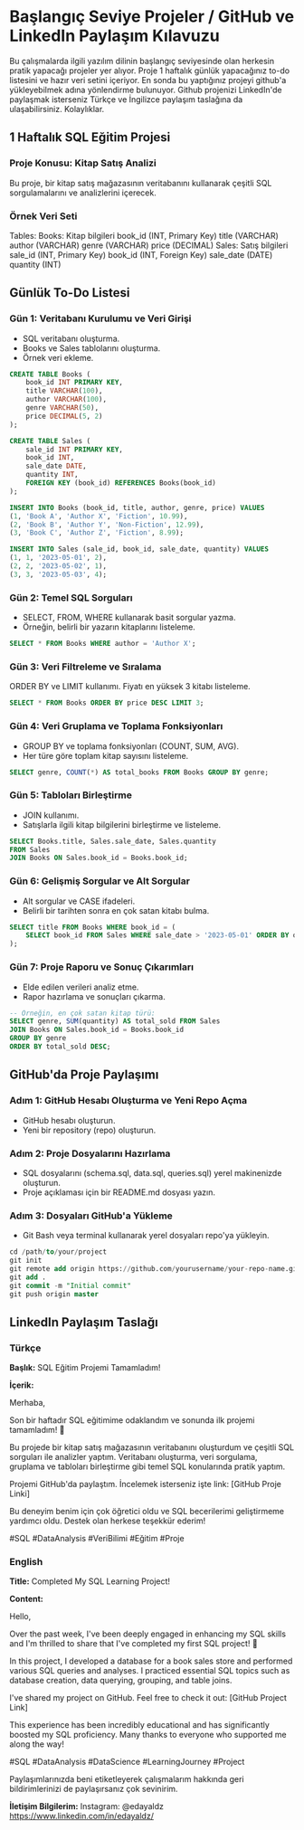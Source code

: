# Başlangıç Seviye Projeler / GitHub ve LinkedIn Paylaşım Kılavuzu

Bu çalışmalarda ilgili yazılım dilinin başlangıç seviyesinde olan herkesin pratik yapacağı projeler yer alıyor. 
Proje 1 haftalık günlük yapacağınız to-do listesini ve hazır veri setini içeriyor.
En sonda bu yaptığınız projeyi github'a yükleyebilmek adına yönlendirme bulunuyor.
Github projenizi LinkedIn'de paylaşmak isterseniz Türkçe ve İngilizce paylaşım taslağına da ulaşabilirsiniz.
Kolaylıklar.

## 1 Haftalık SQL Eğitim Projesi

### Proje Konusu: Kitap Satış Analizi
Bu proje, bir kitap satış mağazasının veritabanını kullanarak çeşitli SQL sorgulamalarını ve analizlerini içerecek.

### Örnek Veri Seti

Tables:
  Books: Kitap bilgileri
    book_id (INT, Primary Key)
    title (VARCHAR)
    author (VARCHAR)
    genre (VARCHAR)
    price (DECIMAL)
  Sales: Satış bilgileri
    sale_id (INT, Primary Key)
    book_id (INT, Foreign Key)
    sale_date (DATE)
    quantity (INT)

## Günlük To-Do Listesi
### Gün 1: Veritabanı Kurulumu ve Veri Girişi

- SQL veritabanı oluşturma.
- Books ve Sales tablolarını oluşturma.
- Örnek veri ekleme.

```sql
CREATE TABLE Books (
    book_id INT PRIMARY KEY,
    title VARCHAR(100),
    author VARCHAR(100),
    genre VARCHAR(50),
    price DECIMAL(5, 2)
);

CREATE TABLE Sales (
    sale_id INT PRIMARY KEY,
    book_id INT,
    sale_date DATE,
    quantity INT,
    FOREIGN KEY (book_id) REFERENCES Books(book_id)
);

INSERT INTO Books (book_id, title, author, genre, price) VALUES
(1, 'Book A', 'Author X', 'Fiction', 10.99),
(2, 'Book B', 'Author Y', 'Non-Fiction', 12.99),
(3, 'Book C', 'Author Z', 'Fiction', 8.99);

INSERT INTO Sales (sale_id, book_id, sale_date, quantity) VALUES
(1, 1, '2023-05-01', 2),
(2, 2, '2023-05-02', 1),
(3, 3, '2023-05-03', 4);
```
### Gün 2: Temel SQL Sorguları

- SELECT, FROM, WHERE kullanarak basit sorgular yazma.
- Örneğin, belirli bir yazarın kitaplarını listeleme.

```sql
SELECT * FROM Books WHERE author = 'Author X';
```

### Gün 3: Veri Filtreleme ve Sıralama

ORDER BY ve LIMIT kullanımı.
Fiyatı en yüksek 3 kitabı listeleme.

```sql
SELECT * FROM Books ORDER BY price DESC LIMIT 3;
```

### Gün 4: Veri Gruplama ve Toplama Fonksiyonları

- GROUP BY ve toplama fonksiyonları (COUNT, SUM, AVG).
- Her türe göre toplam kitap sayısını listeleme.

```sql
SELECT genre, COUNT(*) AS total_books FROM Books GROUP BY genre;
```

### Gün 5: Tabloları Birleştirme

- JOIN kullanımı.
- Satışlarla ilgili kitap bilgilerini birleştirme ve listeleme.

```sql
SELECT Books.title, Sales.sale_date, Sales.quantity
FROM Sales
JOIN Books ON Sales.book_id = Books.book_id;
```

### Gün 6: Gelişmiş Sorgular ve Alt Sorgular

- Alt sorgular ve CASE ifadeleri.
- Belirli bir tarihten sonra en çok satan kitabı bulma.

```sql
SELECT title FROM Books WHERE book_id = (
    SELECT book_id FROM Sales WHERE sale_date > '2023-05-01' ORDER BY quantity DESC LIMIT 1
);
```

### Gün 7: Proje Raporu ve Sonuç Çıkarımları

- Elde edilen verileri analiz etme.
- Rapor hazırlama ve sonuçları çıkarma.

```sql
-- Örneğin, en çok satan kitap türü:
SELECT genre, SUM(quantity) AS total_sold FROM Sales
JOIN Books ON Sales.book_id = Books.book_id
GROUP BY genre
ORDER BY total_sold DESC;
```

## GitHub'da Proje Paylaşımı

### Adım 1: GitHub Hesabı Oluşturma ve Yeni Repo Açma

- GitHub hesabı oluşturun.
- Yeni bir repository (repo) oluşturun.

### Adım 2: Proje Dosyalarını Hazırlama

- SQL dosyalarını (schema.sql, data.sql, queries.sql) yerel makinenizde oluşturun.
- Proje açıklaması için bir README.md dosyası yazın.

### Adım 3: Dosyaları GitHub'a Yükleme

- Git Bash veya terminal kullanarak yerel dosyaları repo'ya yükleyin.

```sql
cd /path/to/your/project
git init
git remote add origin https://github.com/yourusername/your-repo-name.git
git add .
git commit -m "Initial commit"
git push origin master
```

## LinkedIn Paylaşım Taslağı

### Türkçe

**Başlık:** SQL Eğitim Projemi Tamamladım!


**İçerik:**

Merhaba,

Son bir haftadır SQL eğitimime odaklandım ve sonunda ilk projemi tamamladım! 🎉

Bu projede bir kitap satış mağazasının veritabanını oluşturdum ve çeşitli SQL sorguları ile analizler yaptım. Veritabanı oluşturma, veri sorgulama, gruplama ve tabloları birleştirme gibi temel SQL konularında pratik yaptım.

Projemi GitHub'da paylaştım. İncelemek isterseniz işte link: [GitHub Proje Linki]

Bu deneyim benim için çok öğretici oldu ve SQL becerilerimi geliştirmeme yardımcı oldu. Destek olan herkese teşekkür ederim!

#SQL #DataAnalysis #VeriBilimi #Eğitim #Proje

### English

**Title:** Completed My SQL Learning Project!

**Content:**

Hello,

Over the past week, I've been deeply engaged in enhancing my SQL skills and I'm thrilled to share that I've completed my first SQL project! 🎉

In this project, I developed a database for a book sales store and performed various SQL queries and analyses. I practiced essential SQL topics such as database creation, data querying, grouping, and table joins.

I've shared my project on GitHub. Feel free to check it out: [GitHub Project Link]

This experience has been incredibly educational and has significantly boosted my SQL proficiency. Many thanks to everyone who supported me along the way!

#SQL #DataAnalysis #DataScience #LearningJourney #Project

Paylaşımlarınızda beni etiketleyerek çalışmalarım hakkında geri bildirimlerinizi de paylaşırsanız çok sevinirim.

**İletişim Bilgilerim:**
Instagram: @edayaldz
https://www.linkedin.com/in/edayaldz/
